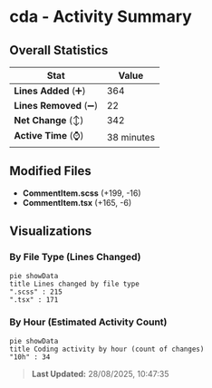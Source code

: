 # cda - Activity Summary 

## Overall Statistics

| Stat                   | Value                                                             |
| ---------------------- | ----------------------------------------------------------------- |
| **Lines Added** (➕)   | 364                                          |
| **Lines Removed** (➖) | 22                                        |
| **Net Change** (↕)    | 342                |
| **Active Time** (⌚)   | 38 minutes |


## Modified Files
- **CommentItem.scss** (+199, -16)
- **CommentItem.tsx** (+165, -6)

## Visualizations

### By File Type (Lines Changed)

```mermaid
pie showData
title Lines changed by file type
".scss" : 215
".tsx" : 171
```

### By Hour (Estimated Activity Count)

```mermaid
pie showData
title Coding activity by hour (count of changes)
"10h" : 34
```


> **Last Updated:** 28/08/2025, 10:47:35